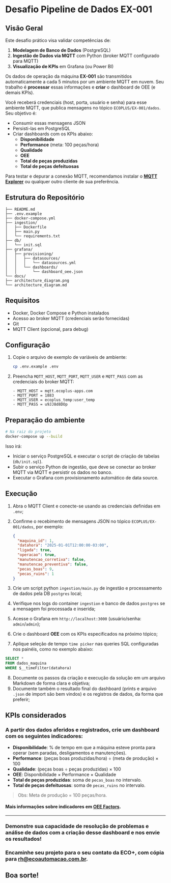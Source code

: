 # Desafio Pipeline de Dados EX-001

## Visão Geral
Este desafio prático visa validar competências de:

1. **Modelagem de Banco de Dados** (PostgreSQL)
2. **Ingestão de Dados via MQTT** com Python (broker MQTT configurado para MQTT)
3. **Visualização de KPIs** em Grafana (ou Power BI)

Os dados de operação da máquina **EX-001** são transmitidos automaticamente a cada 5 minutos por um ambiente MQTT em nuvem. Seu trabalho é **processar** essas informações e **criar** o dashboard de OEE (e demais KPIs).

Você receberá credenciais (host, porta, usuário e senha) para esse ambiente MQTT, que publica mensagens no tópico `ECOPLUS/EX-001/dados`. Seu objetivo é:

- Consumir essas mensagens JSON
- Persisti-las em PostgreSQL
- Criar dashboards com os KPIs abaixo:
  - **Disponibilidade**
  - **Performance** (meta: 100 peças/hora)
  - **Qualidade**
  - **OEE**
  - **Total de peças produzidas**
  - **Total de peças defeituosas**

Para testar e depurar a conexão MQTT, recomendamos instalar o [**MQTT Explorer**](https://mqtt-explorer.com) ou qualquer outro cliente de sua preferência.

## Estrutura do Repositório

```
├── README.md
├── .env.example
├── docker-compose.yml
├── ingestion/
│   ├── Dockerfile
│   ├── main.py
│   └── requirements.txt
├── db/
│   └── init.sql
├── grafana/
│   ├── provisioning/
│   │   ├── datasources/
│   │   │   └── datasources.yml
│   │   └── dashboards/
│   │       └── dashboard_oee.json
└── docs/
├── architecture_diagram.png
└── architecture_diagram.md
```

## Requisitos
- Docker, Docker Compose e Python instalados
- Acesso ao broker MQTT (credenciais serão fornecidas)
- Git
- MQTT Client (opcional, para debug)

## Configuração
1. Copie o arquivo de exemplo de variáveis de ambiente:
    ```bash
    cp .env.example .env
    ```

2. Preencha `MQTT_HOST`, `MQTT_PORT`, `MQTT_USER` e `MQTT_PASS` com as credenciais do broker MQTT:
    ```
    - MQTT_HOST = mqtt.ecoplus-apps.com
    - MQTT_PORT = 1883
    - MQTT_USER = ecoplus_temp:user_temp
    - MQTT_PASS = u9JJ8d8DOp
    ```

## Preparação do ambiente

```bash
# Na raiz do projeto
docker-compose up --build
```

Isso irá:

* Iniciar o serviço PostgreSQL e executar o script de criação de tabelas (`db/init.sql`).
* Subir o serviço Python de ingestão, que deve se conectar ao broker MQTT via MQTT e persistir os dados no banco.
* Executar o Grafana com provisionamento automático de data source.

## Execução

1. Abra o MQTT Client e conecte-se usando as credenciais definidas em `.env`;
2. Confirme o recebimento de mensagens JSON no tópico `ECOPLUS/EX-001/dados`, por exemplo:

   ```json
   {
     "maquina_id": 1,
     "datahora": "2025-01-01T12:00:00-03:00",
     "ligada": true,
     "operacao": true,
     "manutencao_corretiva": false,
     "manutencao_preventiva": false,
     "pecas_boas": 9,
     "pecas_ruins": 1
   }
   ```
3. Crie um script python `ingestion/main.py` de ingestão e processamento de dados pela DB `postgres` local;
4. Verifique nos logs do container `ingestion` e banco de dados `postgres` se a mensagem foi processada e inserida;
5. Acesse o Grafana em `http://localhost:3000` (usuário/senha: `admin`/`admin`);
6. Crie o dashboard **OEE** com os KPIs especificados na próximo tópico;
7. Aplique seleção de tempo `time picker` nas queries SQL configuradas nos painéis, como no exemplo abaixo:
```sql
SELECT *
FROM dados_maquina
WHERE $__timeFilter(datahora)
```
8. Documente os passos da criação e execução da solução em um arquivo Markdown de forma clara e objetiva;
9. Documente também o resultado final do dashboard (prints e arquivo `.json` de import são bem vindos) e os registros de dados, da forma que preferir;

## KPIs considerados

### A partir dos dados aferidos e registrados, crie um dashboard com os seguintes indicadores:

* **Disponibilidade**: % de tempo em que a máquina esteve pronta para operar (sem paradas, desligamentos e manutenções).
* **Performance**: (peças boas produzidas/hora) ÷ (meta de produção) × 100
* **Qualidade**: (peças boas ÷ peças produzidas) × 100
* **OEE**: Disponibilidade × Performance × Qualidade
* **Total de peças produzidas**: soma de `pecas_boas` no intervalo.
* **Total de peças defeituosas**: soma de `pecas_ruins` no intervalo.
> Obs: Meta de produção = 100 peças/hora.

#### Mais informações sobre indicadores em [OEE Factors](https://www.oee.com/oee-factors).

---
 
### Demonstre sua capacidade de resolução de problemas e análise de dados com a criação desse dashboard e nos envie os resultados! 
### Encaminhe seu projeto para o seu contato da ECO+, com cópia para rh@ecoautomacao.com.br. 
## Boa sorte!

